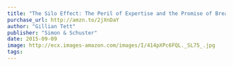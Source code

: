 ```yaml
---
title: "The Silo Effect: The Peril of Expertise and the Promise of Breaking Down Barriers"
purchase_url: http://amzn.to/2jXnDaY
author: "Gillian Tett"
publisher: "Simon & Schuster"
date: 2015-09-09
image: http://ecx.images-amazon.com/images/I/414pXPc6FQL._SL75_.jpg
tags:
---
```


